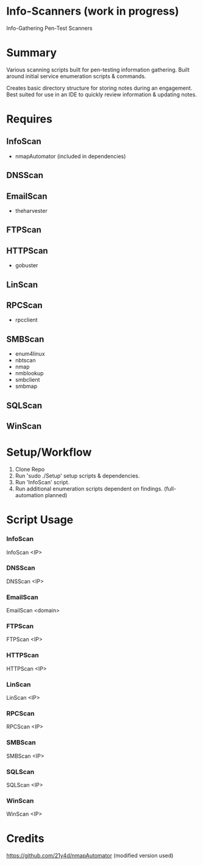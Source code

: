 # Info-Scanners (work in progress)
Info-Gathering Pen-Test Scanners 
  
# Summary
Various scanning scripts built for pen-testing information gathering. Built around initial service enumeration scripts & commands.

Creates basic directory structure for storing notes during an engagement. Best suited for use in an IDE to quickly review information & updating notes.

# Requires

## InfoScan
* nmapAutomator (included in dependencies)

## DNSScan

## EmailScan
* theharvester

## FTPScan

## HTTPScan
* gobuster

## LinScan

## RPCScan
* rpcclient

## SMBScan
* enum4linux
* nbtscan
* nmap
* nmblookup
* smbclient
* smbmap

## SQLScan

## WinScan

# Setup/Workflow
1) Clone Repo
2) Run 'sudo ./Setup' setup scripts & dependencies.
3) Run 'InfoScan' script.
4) Run additional enumeration scripts dependent on findings. (full-automation planned)

# Script Usage
### InfoScan
InfoScan \<IP\>

### DNSScan
DNSScan \<IP\>

### EmailScan
EmailScan \<domain\>

### FTPScan
FTPScan \<IP\>

### HTTPScan
HTTPScan \<IP\>

### LinScan
LinScan \<IP\>

### RPCScan
RPCScan \<IP\>

### SMBScan
SMBScan \<IP\>

### SQLScan
SQLScan \<IP\>

### WinScan
WinScan \<IP\>

# Credits
https://github.com/21y4d/nmapAutomator (modified version used)